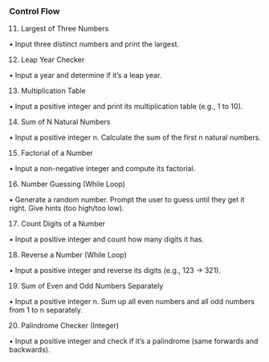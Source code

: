 ### Control Flow

11.	Largest of Three Numbers

•	Input three distinct numbers and print the largest.

12.	Leap Year Checker

•	Input a year and determine if it’s a leap year.

13.	Multiplication Table

•	Input a positive integer and print its multiplication table (e.g., 1 to 10).

14.	Sum of N Natural Numbers

•	Input a positive integer n. Calculate the sum of the first n natural numbers.

15.	Factorial of a Number

•	Input a non-negative integer and compute its factorial.

16.	Number Guessing (While Loop)

•	Generate a random number. Prompt the user to guess until they get it right. Give hints (too high/too low).

17.	Count Digits of a Number

•	Input a positive integer and count how many digits it has.

18.	Reverse a Number (While Loop)

•	Input a positive integer and reverse its digits (e.g., 123 -> 321).

19.	Sum of Even and Odd Numbers Separately

•	Input a positive integer n. Sum up all even numbers and all odd numbers from 1 to n separately.

20.	Palindrome Checker (Integer)

•	Input a positive integer and check if it’s a palindrome (same forwards and backwards).